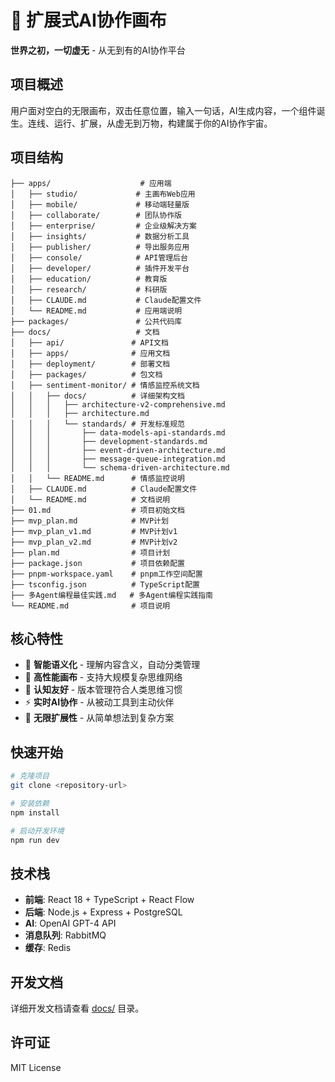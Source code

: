 # 🚀 扩展式AI协作画布

**世界之初，一切虚无** - 从无到有的AI协作平台

## 项目概述

用户面对空白的无限画布，双击任意位置，输入一句话，AI生成内容，一个组件诞生。连线、运行、扩展，从虚无到万物，构建属于你的AI协作宇宙。

## 项目结构

```
├── apps/                    # 应用端
│   ├── studio/             # 主画布Web应用
│   ├── mobile/             # 移动端轻量版
│   ├── collaborate/        # 团队协作版
│   ├── enterprise/         # 企业级解决方案
│   ├── insights/           # 数据分析工具
│   ├── publisher/          # 导出服务应用
│   ├── console/            # API管理后台
│   ├── developer/          # 插件开发平台
│   ├── education/          # 教育版
│   ├── research/           # 科研版
│   ├── CLAUDE.md           # Claude配置文件
│   └── README.md           # 应用端说明
├── packages/               # 公共代码库
├── docs/                   # 文档
│   ├── api/               # API文档
│   ├── apps/              # 应用文档
│   ├── deployment/        # 部署文档
│   ├── packages/          # 包文档
│   ├── sentiment-monitor/ # 情感监控系统文档
│   │   ├── docs/          # 详细架构文档
│   │   │   ├── architecture-v2-comprehensive.md
│   │   │   ├── architecture.md
│   │   │   └── standards/ # 开发标准规范
│   │   │       ├── data-models-api-standards.md
│   │   │       ├── development-standards.md
│   │   │       ├── event-driven-architecture.md
│   │   │       ├── message-queue-integration.md
│   │   │       └── schema-driven-architecture.md
│   │   └── README.md      # 情感监控说明
│   ├── CLAUDE.md          # Claude配置文件
│   └── README.md          # 文档说明
├── 01.md                  # 项目初始文档
├── mvp_plan.md            # MVP计划
├── mvp_plan_v1.md         # MVP计划v1
├── mvp_plan_v2.md         # MVP计划v2
├── plan.md                # 项目计划
├── package.json           # 项目依赖配置
├── pnpm-workspace.yaml    # pnpm工作空间配置
├── tsconfig.json          # TypeScript配置
├── 多Agent编程最佳实践.md   # 多Agent编程实践指南
└── README.md              # 项目说明
```

## 核心特性

- 🎯 **智能语义化** - 理解内容含义，自动分类管理
- 🚀 **高性能画布** - 支持大规模复杂思维网络
- 🧠 **认知友好** - 版本管理符合人类思维习惯
- ⚡ **实时AI协作** - 从被动工具到主动伙伴
- 🌊 **无限扩展性** - 从简单想法到复杂方案

## 快速开始

```bash
# 克隆项目
git clone <repository-url>

# 安装依赖
npm install

# 启动开发环境
npm run dev
```

## 技术栈

- **前端**: React 18 + TypeScript + React Flow
- **后端**: Node.js + Express + PostgreSQL
- **AI**: OpenAI GPT-4 API
- **消息队列**: RabbitMQ
- **缓存**: Redis

## 开发文档

详细开发文档请查看 [docs/](./docs/) 目录。

## 许可证

MIT License